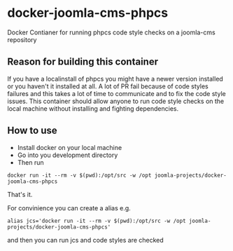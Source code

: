 # docker-joomla-cms-phpcs

Docker Contianer for running phpcs code style checks on a joomla-cms repository

## Reason for building this container

If you have a localinstall of phpcs you might have a newer version installed or you haven't it installed at all. A lot of PR fail because of code styles failures and this takes a lot of time to communicate and to fix the code style issues. This container should allow anyone to run code style checks on the local machine without installing and fighting dependencies. 

## How to use

* Install docker on your local machine
* Go into you development directory
* Then run

```
docker run -it --rm -v $(pwd):/opt/src -w /opt joomla-projects/docker-joomla-cms-phpcs
```
That's it. 

For convinience you can create a alias e.g. 

```
alias jcs='docker run -it --rm -v $(pwd):/opt/src -w /opt joomla-projects/docker-joomla-cms-phpcs'
```
and then you can run jcs and code styles are checked
